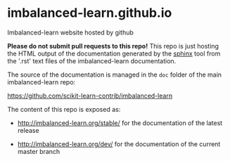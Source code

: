 # imbalanced-learn.github.io
Imbalanced-learn website hosted by github

**Please do not submit pull requests to this repo!** This repo is just
hosting the HTML output of the documentation generated by the
[sphinx](http://sphinx-doc.org/) tool from the '.rst' text files of
the imbalanced-learn documentation.

The source of the documentation is managed in the `doc` folder of the
main imbalanced-learn repo:

   https://github.com/scikit-learn-contrib/imbalanced-learn
   
The content of this repo is exposed as:

  - http://imbalanced-learn.org/stable/  for the documentation of
    the latest release
  
  - http://imbalanced-learn.org/dev/  for the documentation of the current
    master branch
